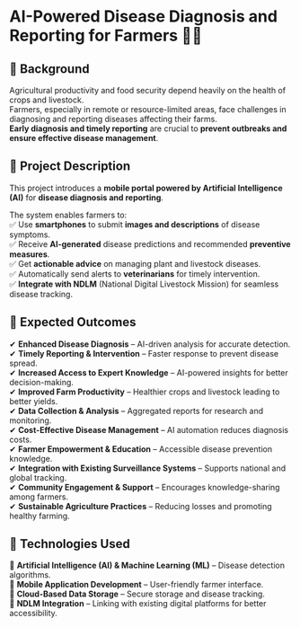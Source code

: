 # AI-Powered Disease Diagnosis and Reporting for Farmers 🌾📱

## 📌 Background
Agricultural productivity and food security depend heavily on the health of crops and livestock.  
Farmers, especially in remote or resource-limited areas, face challenges in diagnosing and reporting diseases affecting their farms.  
**Early diagnosis and timely reporting** are crucial to **prevent outbreaks and ensure effective disease management**.  

## 📜 Project Description
This project introduces a **mobile portal powered by Artificial Intelligence (AI)** for **disease diagnosis and reporting**.  

The system enables farmers to:  
✅ Use **smartphones** to submit **images and descriptions** of disease symptoms.  
✅ Receive **AI-generated** disease predictions and recommended **preventive measures**.  
✅ Get **actionable advice** on managing plant and livestock diseases.  
✅ Automatically send alerts to **veterinarians** for timely intervention.  
✅ **Integrate with NDLM** (National Digital Livestock Mission) for seamless disease tracking.  

## 🚀 Expected Outcomes
✔ **Enhanced Disease Diagnosis** – AI-driven analysis for accurate detection.  
✔ **Timely Reporting & Intervention** – Faster response to prevent disease spread.  
✔ **Increased Access to Expert Knowledge** – AI-powered insights for better decision-making.  
✔ **Improved Farm Productivity** – Healthier crops and livestock leading to better yields.  
✔ **Data Collection & Analysis** – Aggregated reports for research and monitoring.  
✔ **Cost-Effective Disease Management** – AI automation reduces diagnosis costs.  
✔ **Farmer Empowerment & Education** – Accessible disease prevention knowledge.  
✔ **Integration with Existing Surveillance Systems** – Supports national and global tracking.  
✔ **Community Engagement & Support** – Encourages knowledge-sharing among farmers.  
✔ **Sustainable Agriculture Practices** – Reducing losses and promoting healthy farming.  

## 🔧 Technologies Used
📌 **Artificial Intelligence (AI) & Machine Learning (ML)** – Disease detection algorithms.  
📌 **Mobile Application Development** – User-friendly farmer interface.  
📌 **Cloud-Based Data Storage** – Secure storage and disease tracking.  
📌 **NDLM Integration** – Linking with existing digital platforms for better accessibility.  
